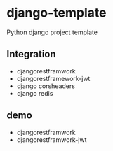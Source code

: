 # django-template
Python django project template
## Integration
* djangorestframwork
* djangorestframework-jwt
* django corsheaders
* django redis

## demo

* djangorestframwork
* djangorestframwork-jwt
